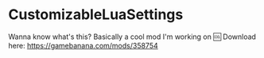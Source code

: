 # CustomizableLuaSettings
Wanna know what's this? Basically a cool mod I'm working on :cool: Download here: https://gamebanana.com/mods/358754

